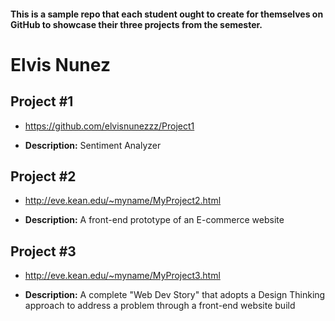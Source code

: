 #### This is a sample repo that each student ought to create for themselves on GitHub to showcase their three projects from the semester.


# Elvis Nunez


## Project #1

- https://github.com/elvisnunezzz/Project1

- <b>Description:</b>  Sentiment Analyzer


## Project #2

- http://eve.kean.edu/~myname/MyProject2.html

- <b>Description:</b>  A front-end prototype of an E-commerce website


## Project #3

- http://eve.kean.edu/~myname/MyProject3.html

- <b>Description:</b>  A complete "Web Dev Story" that adopts a Design Thinking approach to address a problem through a front-end website build


